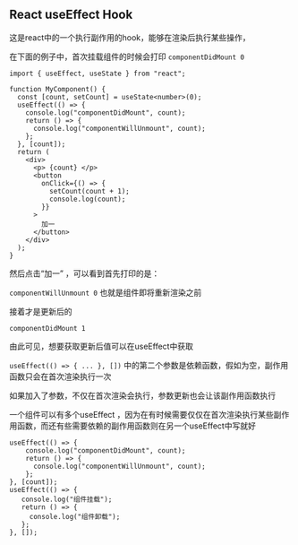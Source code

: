 ## React useEffect Hook

这是react中的一个执行副作用的hook，能够在渲染后执行某些操作，

在下面的例子中，首次挂载组件的时候会打印 `componentDidMount 0` 

```tsx
import { useEffect, useState } from "react";

function MyComponent() {
  const [count, setCount] = useState<number>(0);
  useEffect(() => {
    console.log("componentDidMount", count);
    return () => {
      console.log("componentWillUnmount", count);
    };
  }, [count]);
  return (
    <div>
      <p> {count} </p>
      <button
        onClick={() => {
          setCount(count + 1);
          console.log(count);
        }}
      >
        加一
      </button>
    </div>
  );
}
```

然后点击“加一” ，可以看到首先打印的是：

`componentWillUnmount 0` 也就是组件即将重新渲染之前

接着才是更新后的

`componentDidMount 1`

由此可见，想要获取更新后值可以在useEffect中获取

`useEffect(() => { ... }, [])` 中的第二个参数是依赖函数，假如为空，副作用函数只会在首次渲染执行一次

如果加入了参数，不仅在首次渲染会执行，参数更新也会让该副作用函数执行



一个组件可以有多个useEffect ，因为在有时候需要仅仅在首次渲染执行某些副作用函数，而还有些需要依赖的副作用函数则在另一个useEffect中写就好

```tsx
useEffect(() => {
    console.log("componentDidMount", count);
    return () => {
      console.log("componentWillUnmount", count);
    };
}, [count]);
useEffect(() => {
   console.log("组件挂载");
   return () => {
     console.log("组件卸载");
   };
}, []);
```

